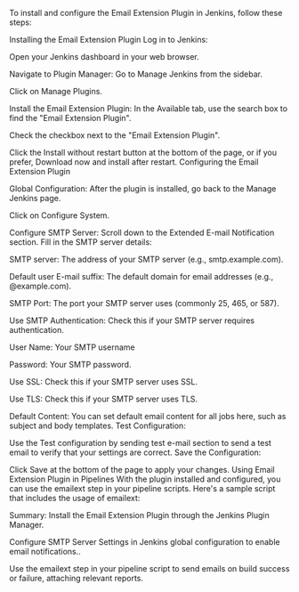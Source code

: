 To install and configure the Email Extension Plugin in Jenkins, follow these steps:

Installing the Email Extension Plugin
Log in to Jenkins:

Open your Jenkins dashboard in your web browser.

Navigate to Plugin Manager:
Go to Manage Jenkins from the sidebar.

Click on Manage Plugins.

Install the Email Extension Plugin:
In the Available tab, use the search box to find the "Email Extension Plugin".

Check the checkbox next to the "Email Extension Plugin".

Click the Install without restart button at the bottom of the page, or if you prefer, Download now and install after restart.
Configuring the Email Extension Plugin

Global Configuration:
After the plugin is installed, go back to the Manage Jenkins page.

Click on Configure System.

Configure SMTP Server:
Scroll down to the Extended E-mail Notification section.
Fill in the SMTP server details:

SMTP server: The address of your SMTP server (e.g., smtp.example.com).

Default user E-mail suffix: The default domain for email addresses (e.g., @example.com).

SMTP Port: The port your SMTP server uses (commonly 25, 465, or 587).

Use SMTP Authentication: 
Check this if your SMTP server requires authentication.

User Name: Your SMTP username

Password: Your SMTP password.

Use SSL: Check this if your SMTP server uses SSL.

Use TLS: Check this if your SMTP server uses TLS.

Default Content:
You can set default email content for all jobs here, such as subject and body templates.
Test Configuration:

Use the Test configuration by sending test e-mail section to send a test email to verify that your settings are correct.
Save the Configuration:

Click Save at the bottom of the page to apply your changes.
Using Email Extension Plugin in Pipelines
With the plugin installed and configured, you can use the emailext step in your pipeline scripts. Here's a sample script that includes the usage of emailext:

Summary:
Install the Email Extension Plugin through the Jenkins Plugin Manager.

Configure SMTP Server Settings in Jenkins global configuration to enable email notifications..

Use the emailext step in your pipeline script to send emails on build success or failure, attaching relevant reports.
